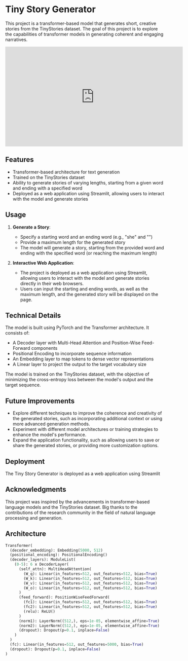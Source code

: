 # Tiny Story Generator

This project is a transformer-based model that generates short, creative stories from the TinyStories dataset. The goal of this project is to explore the capabilities of transformer models in generating coherent and engaging narratives.

<iframe width="560" height="315" src="https://youtu.be/NK4UL6NQpdw" frameborder="0" allowfullscreen></iframe>

## Features

   - Transformer-based architecture for text generation
   - Trained on the TinyStories dataset
   - Ability to generate stories of varying lengths, starting from a given word and ending with a specified word
   - Deployed as a web application using Streamlit, allowing users to interact with the model and generate stories

## Usage

1. **Generate a Story**:
   - Specify a starting word and an ending word (e.g., "she" and "</sos>")
   - Provide a maximum length for the generated story
   - The model will generate a story, starting from the provided word and ending with the specified word (or reaching the maximum length)

2. **Interactive Web Application**:
   - The project is deployed as a web application using Streamlit, allowing users to interact with the model and generate stories directly in their web browsers.
   - Users can input the starting and ending words, as well as the maximum length, and the generated story will be displayed on the page.


## Technical Details

   The model is built using PyTorch and the Transformer architecture. It consists of:
   
   - A Decoder layer with Multi-Head Attention and Position-Wise Feed-Forward components
   - Positional Encoding to incorporate sequence information
   - An Embedding layer to map tokens to dense vector representations
   - A Linear layer to project the output to the target vocabulary size
   
   The model is trained on the TinyStories dataset, with the objective of minimizing the cross-entropy loss between the model's output and the target sequence.

## Future Improvements

   - Explore different techniques to improve the coherence and creativity of the generated stories, such as incorporating additional context or using more advanced generation methods.
   - Experiment with different model architectures or training strategies to enhance the model's performance.
   - Expand the application functionality, such as allowing users to save or share the generated stories, or providing more customization options.

## Deployment

   The Tiny Story Generator is deployed as a web application using Streamlit

## Acknowledgments

   This project was inspired by the advancements in transformer-based language models and the TinyStories dataset. 
   Big thanks to the contributions of the research community in the field of natural language processing and generation.

## Architecture
```python
Transformer(
  (decoder_embedding): Embedding(5000, 512)
  (positional_encoding): PositionalEncoding()
  (decoder_layers): ModuleList(
    (0-5): 6 x DecoderLayer(
      (self_attn): MultiHeadAttention(
        (W_q): Linear(in_features=512, out_features=512, bias=True)
        (W_k): Linear(in_features=512, out_features=512, bias=True)
        (W_v): Linear(in_features=512, out_features=512, bias=True)
        (W_o): Linear(in_features=512, out_features=512, bias=True)
      )
      (feed_forward): PositionWiseFeedForward(
        (fc1): Linear(in_features=512, out_features=512, bias=True)
        (fc2): Linear(in_features=512, out_features=512, bias=True)
        (relu): ReLU()
      )
      (norm1): LayerNorm((512,), eps=1e-05, elementwise_affine=True)
      (norm2): LayerNorm((512,), eps=1e-05, elementwise_affine=True)
      (dropout): Dropout(p=0.1, inplace=False)
    )
  )
  (fc): Linear(in_features=512, out_features=5000, bias=True)
  (dropout): Dropout(p=0.1, inplace=False)
)



